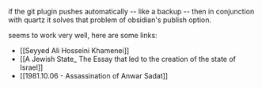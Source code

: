 if the git plugin pushes automatically -- like a backup -- then in conjunction with quartz it solves that problem of obsidian's publish option.

seems to work very well, here are some links:
- [[Seyyed Ali Hosseini Khamenei]]
- [[A Jewish State_ The Essay that led to the creation of the state of Israel]]
- [[1981.10.06 - Assassination of Anwar Sadat]]